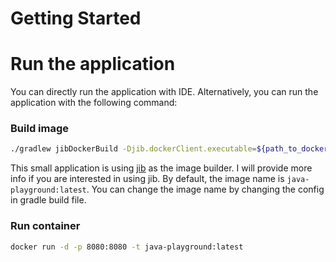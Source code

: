 # Getting Started

# Run the application

You can directly run the application with IDE. Alternatively, you can run the application with the following command:

### Build image

``` Bash
./gradlew jibDockerBuild -Djib.dockerClient.executable=${path_to_docker} 
```

This small application is using [jib](https://github.com/GoogleContainerTools/jib) as the image builder. I will provide
more info if you are interested in using jib.
By default, the image name is `java-playground:latest`. You can change the image name by changing the config in gradle
build file.

### Run container

```bash
docker run -d -p 8080:8080 -t java-playground:latest
```